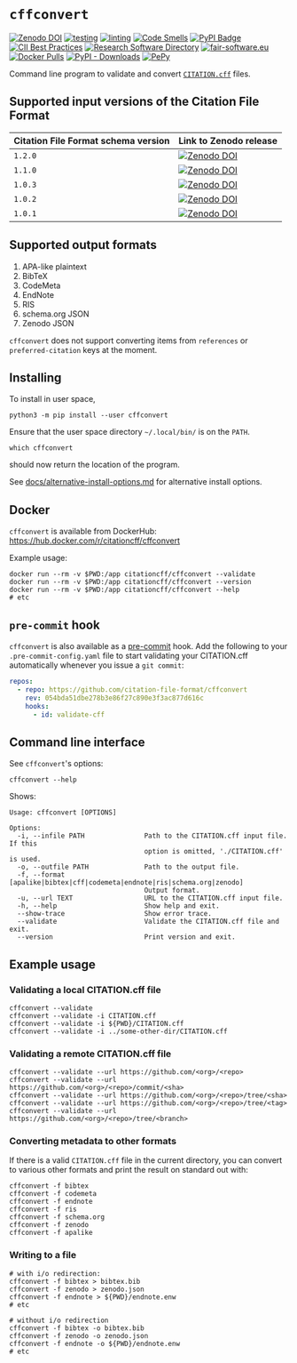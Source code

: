 # `cffconvert`

[![Zenodo DOI](https://zenodo.org/badge/DOI/10.5281/zenodo.1162057.svg)](https://doi.org/10.5281/zenodo.1162057)
[![testing](https://github.com/citation-file-format/cff-converter-python/actions/workflows/testing.yml/badge.svg)](https://github.com/citation-file-format/cff-converter-python/actions/workflows/testing.yml)
[![linting](https://github.com/citation-file-format/cff-converter-python/actions/workflows/linting.yml/badge.svg)](https://github.com/citation-file-format/cff-converter-python/actions/workflows/linting.yml)
[![Code Smells](https://sonarcloud.io/api/project_badges/measure?project=citation-file-format_cff-converter-python&metric=code_smells)](https://sonarcloud.io/dashboard?id=citation-file-format_cff-converter-python)
[![PyPI Badge](https://img.shields.io/pypi/v/cffconvert.svg?colorB=blue)](https://pypi.python.org/pypi/cffconvert/)
[![CII Best Practices](https://bestpractices.coreinfrastructure.org/projects/1811/badge)](https://bestpractices.coreinfrastructure.org/projects/1811)
[![Research Software Directory](https://img.shields.io/badge/rsd-cffconvert-00a3e3.svg)](https://www.research-software.nl/software/cffconvert)
[![fair-software.eu](https://img.shields.io/badge/fair--software.eu-%E2%97%8F%20%20%E2%97%8F%20%20%E2%97%8F%20%20%E2%97%8F%20%20%E2%97%8F-green)](https://fair-software.eu)
[![Docker Pulls](https://img.shields.io/docker/pulls/citationcff/cffconvert)](https://hub.docker.com/r/citationcff/cffconvert)
[![PyPI - Downloads](https://img.shields.io/pypi/dm/cffconvert)](https://pypistats.org/packages/cffconvert)
[![PePy](https://pepy.tech/badge/cffconvert)](https://pepy.tech/project/cffconvert)

Command line program to validate and convert [`CITATION.cff`](https://github.com/citation-file-format/citation-file-format) files.

## Supported input versions of the Citation File Format

| Citation File Format schema version | Link to Zenodo release |
| --- | --- |
| `1.2.0` | [![Zenodo DOI](https://zenodo.org/badge/DOI/10.5281/zenodo.5171937.svg)](https://doi.org/10.5281/zenodo.5171937) |
| `1.1.0` | [![Zenodo DOI](https://zenodo.org/badge/DOI/10.5281/zenodo.4813122.svg)](https://doi.org/10.5281/zenodo.4813122) |
| `1.0.3` | [![Zenodo DOI](https://zenodo.org/badge/DOI/10.5281/zenodo.1222163.svg)](https://doi.org/10.5281/zenodo.1222163) |
| `1.0.2` | [![Zenodo DOI](https://zenodo.org/badge/DOI/10.5281/zenodo.1120256.svg)](https://doi.org/10.5281/zenodo.1120256) |
| `1.0.1` | [![Zenodo DOI](https://zenodo.org/badge/DOI/10.5281/zenodo.1117789.svg)](https://doi.org/10.5281/zenodo.1117789) |

## Supported output formats

1. APA-like plaintext
2. BibTeX
3. CodeMeta
4. EndNote
5. RIS
6. schema.org JSON
7. Zenodo JSON

`cffconvert` does not support converting items from `references` or `preferred-citation` keys at the moment.

## Installing

To install in user space, 

```shell
python3 -m pip install --user cffconvert
```
Ensure that the user space directory `~/.local/bin/` is on the `PATH`.

```shell
which cffconvert
```
should now return the location of the program.

See [docs/alternative-install-options.md](docs/alternative-install-options.md) for alternative install options.

## Docker

`cffconvert` is available from DockerHub: https://hub.docker.com/r/citationcff/cffconvert

Example usage:

```shell
docker run --rm -v $PWD:/app citationcff/cffconvert --validate
docker run --rm -v $PWD:/app citationcff/cffconvert --version
docker run --rm -v $PWD:/app citationcff/cffconvert --help
# etc
```

## `pre-commit` hook

`cffconvert` is also available as a [pre-commit](https://pre-commit.com) hook. Add the following to your
`.pre-commit-config.yaml` file to start validating your CITATION.cff automatically whenever you issue a `git commit`:

```yaml
repos:
  - repo: https://github.com/citation-file-format/cffconvert
    rev: 054bda51dbe278b3e86f27c890e3f3ac877d616c
    hooks:
      - id: validate-cff
```

## Command line interface

See `cffconvert`'s options:

```shell
cffconvert --help
```

Shows:

```shell
Usage: cffconvert [OPTIONS]

Options:
  -i, --infile PATH               Path to the CITATION.cff input file. If this
                                  option is omitted, './CITATION.cff' is used.
  -o, --outfile PATH              Path to the output file.
  -f, --format [apalike|bibtex|cff|codemeta|endnote|ris|schema.org|zenodo]
                                  Output format.
  -u, --url TEXT                  URL to the CITATION.cff input file.
  -h, --help                      Show help and exit.
  --show-trace                    Show error trace.
  --validate                      Validate the CITATION.cff file and exit.
  --version                       Print version and exit.
```

## Example usage

### Validating a local CITATION.cff file

```shell
cffconvert --validate
cffconvert --validate -i CITATION.cff
cffconvert --validate -i ${PWD}/CITATION.cff
cffconvert --validate -i ../some-other-dir/CITATION.cff
```

### Validating a remote CITATION.cff file

```shell
cffconvert --validate --url https://github.com/<org>/<repo>
cffconvert --validate --url https://github.com/<org>/<repo>/commit/<sha>
cffconvert --validate --url https://github.com/<org>/<repo>/tree/<sha>
cffconvert --validate --url https://github.com/<org>/<repo>/tree/<tag>
cffconvert --validate --url https://github.com/<org>/<repo>/tree/<branch>
```


### Converting metadata to other formats

If there is a valid `CITATION.cff` file in the current directory, you can convert to various other formats and 
print the result on standard out with:

```shell
cffconvert -f bibtex
cffconvert -f codemeta
cffconvert -f endnote
cffconvert -f ris
cffconvert -f schema.org
cffconvert -f zenodo
cffconvert -f apalike
```

### Writing to a file

```shell
# with i/o redirection:
cffconvert -f bibtex > bibtex.bib
cffconvert -f zenodo > zenodo.json
cffconvert -f endnote > ${PWD}/endnote.enw
# etc

# without i/o redirection
cffconvert -f bibtex -o bibtex.bib
cffconvert -f zenodo -o zenodo.json
cffconvert -f endnote -o ${PWD}/endnote.enw
# etc
```
